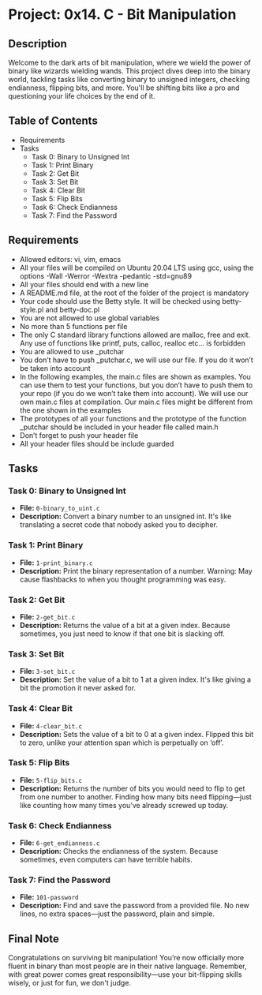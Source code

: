 # Project: 0x14. C - Bit Manipulation

## Description

Welcome to the dark arts of bit manipulation, where we wield the power of binary like wizards wielding wands. This project dives deep into the binary world, tackling tasks like converting binary to unsigned integers, checking endianness, flipping bits, and more. You'll be shifting bits like a pro and questioning your life choices by the end of it.

## Table of Contents

- Requirements
- Tasks
  - Task 0: Binary to Unsigned Int
  - Task 1: Print Binary
  - Task 2: Get Bit
  - Task 3: Set Bit
  - Task 4: Clear Bit
  - Task 5: Flip Bits
  - Task 6: Check Endianness
  - Task 7: Find the Password

## Requirements

- Allowed editors: vi, vim, emacs
- All your files will be compiled on Ubuntu 20.04 LTS using gcc, using the options -Wall -Werror -Wextra -pedantic -std=gnu89
- All your files should end with a new line
- A README.md file, at the root of the folder of the project is mandatory
- Your code should use the Betty style. It will be checked using betty-style.pl and betty-doc.pl
- You are not allowed to use global variables
- No more than 5 functions per file
- The only C standard library functions allowed are malloc, free and exit. Any use of functions like printf, puts, calloc, realloc etc… is forbidden
- You are allowed to use _putchar
- You don’t have to push _putchar.c, we will use our file. If you do it won’t be taken into account
- In the following examples, the main.c files are shown as examples. You can use them to test your functions, but you don’t have to push them to your repo (if you do we won’t take them into account). We will use our own main.c files at compilation. Our main.c files might be different from the one shown in the examples
- The prototypes of all your functions and the prototype of the function _putchar should be included in your header file called main.h
- Don’t forget to push your header file
- All your header files should be include guarded


## Tasks

### Task 0: Binary to Unsigned Int

- **File:** `0-binary_to_uint.c`
- **Description:** Convert a binary number to an unsigned int. It's like translating a secret code that nobody asked you to decipher.

### Task 1: Print Binary

- **File:** `1-print_binary.c`
- **Description:** Print the binary representation of a number. Warning: May cause flashbacks to when you thought programming was easy.

### Task 2: Get Bit

- **File:** `2-get_bit.c`
- **Description:** Returns the value of a bit at a given index. Because sometimes, you just need to know if that one bit is slacking off.

### Task 3: Set Bit

- **File:** `3-set_bit.c`
- **Description:** Set the value of a bit to 1 at a given index. It's like giving a bit the promotion it never asked for.

### Task 4: Clear Bit

- **File:** `4-clear_bit.c`
- **Description:** Sets the value of a bit to 0 at a given index. Flipped this bit to zero, unlike your attention span which is perpetually on ‘off’.

### Task 5: Flip Bits

- **File:** `5-flip_bits.c`
- **Description:** Returns the number of bits you would need to flip to get from one number to another. Finding how many bits need flipping—just like counting how many times you've already screwed up today.

### Task 6: Check Endianness

- **File:** `6-get_endianness.c`
- **Description:** Checks the endianness of the system. Because sometimes, even computers can have terrible habits.

### Task 7: Find the Password

- **File:** `101-password`
- **Description:** Find and save the password from a provided file. No new lines, no extra spaces—just the password, plain and simple.

## Final Note

Congratulations on surviving bit manipulation! You’re now officially more fluent in binary than most people are in their native language. Remember, with great power comes great responsibility—use your bit-flipping skills wisely, or just for fun, we don't judge.

